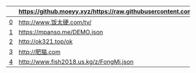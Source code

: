 ||https://github.moeyy.xyz/https://raw.githubusercontent.com/zx419d2o0/TasIkE/main/tv/vod/custom.json|
|---|---|
|[0](https://github.moeyy.xyz/https://raw.githubusercontent.com/zx419d2o0/TasIkE/main/tv/vod/0.json)|http://www.饭太硬.com/tv/|
|[1](https://github.moeyy.xyz/https://raw.githubusercontent.com/zx419d2o0/TasIkE/main/tv/vod/1.json)|https://mpanso.me/DEMO.json|
|[2](https://github.moeyy.xyz/https://raw.githubusercontent.com/zx419d2o0/TasIkE/main/tv/vod/2.json)|http://ok321.top/ok|
|[3](https://github.moeyy.xyz/https://raw.githubusercontent.com/zx419d2o0/TasIkE/main/tv/vod/3.json)|http://肥猫.com|
|[4](https://github.moeyy.xyz/https://raw.githubusercontent.com/zx419d2o0/TasIkE/main/tv/vod/4.json)|http://www.fish2018.us.kg/z/FongMi.json|
